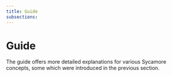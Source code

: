 ```yaml
---
title: Guide
subsections:
---
```


# Guide

The guide offers more detailed explanations for various Sycamore concepts, some
which were introduced in the previous section.
